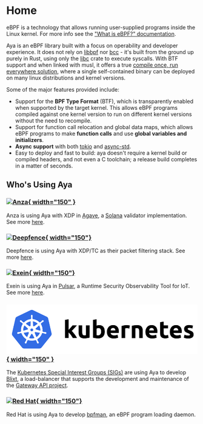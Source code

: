 # Home

eBPF is a technology that allows running user-supplied programs inside the Linux
kernel. For more info see the ["What is eBPF?" documentation][what-is-ebpf].

Aya is an eBPF library built with a focus on operability and developer
experience. It does not rely on [libbpf] nor [bcc] - it's built from the ground
up purely in Rust, using only the [libc] crate to execute syscalls. With BTF
support and when linked with musl, it offers a true [compile once, run
everywhere solution][co-re], where a single self-contained binary can be
deployed on many linux distributions and kernel versions.

Some of the major features provided include:

* Support for the **BPF Type Format** (BTF), which is transparently enabled when
  supported by the target kernel. This allows eBPF programs compiled against
  one kernel version to run on different kernel versions without the need to
  recompile.
* Support for function call relocation and global data maps, which
  allows eBPF programs to make **function calls** and use **global variables
  and initializers**.
* **Async support** with both [tokio] and [async-std].
* Easy to deploy and fast to build: aya doesn't require a kernel build or
  compiled headers, and not even a C toolchain; a release build completes in a matter
  of seconds.

[what-is-ebpf]:https://ebpf.io/what-is-ebpf
[libbpf]: https://github.com/libbpf/libbpf
[bcc]: https://github.com/iovisor/bcc
[libc]: https://docs.rs/libc
[co-re]: https://facebookmicrosites.github.io/bpf/blog/2020/02/19/bpf-portability-and-co-re.html
[tokio]: https://docs.rs/tokio
[async-std]: https://docs.rs/async-std

## Who's Using Aya

### [![Anza][anza-logo]{ width="150" }][anza]

Anza is using Aya with XDP in [Agave][agave], a [Solana][solana] validator
implementation. See more [here][agave-xdp-github].

### [![Deepfence][deepfence-logo]{ width="150"}][deepfence]

Deepfence is using Aya with XDP/TC as their packet filtering stack. See more
[here][deepfence-aya-article].

### [![Exein][exein-logo]{ width="150"}][exein]

Exein is using Aya in [Pulsar][pulsar], a Runtime Security Observability Tool
for IoT. See more [here][pulsar-github].

### [![Kubernetes SIGs][kubernetes-logo]{ width="150" }][kubernetes-sigs]

The [Kubernetes Special Interest Groups (SIGs)][kubernetes-sigs] are using Aya
to develop [Blixt][blixt], a load-balancer that supports the development and
maintenance of the [Gateway API project][gateway-api].

### [![Red Hat][redhat-logo]{ width="150"}][redhat]

Red Hat is using Aya to develop [bpfman][bpfman], an eBPF program loading daemon.

[agave]: https://github.com/anza-xyz/agave/
[agave-xdp-github]: https://github.com/anza-xyz/agave/tree/master/xdp
[anza-logo]: https://docs.anza.xyz/img/logo-horizontal.svg
[anza]: https://www.anza.xyz/
[solana]: https://solana.com/
[deepfence-logo]: https://uploads-ssl.webflow.com/63eaa07bbe370228bab003ea/640a069335cf3921e24def21_Deepfence%20Line.svg
[deepfence]: https://deepfence.io/
[deepfence-aya-article]: https://deepfence.io/aya-your-trusty-ebpf-companion/
[exein-logo]: https://blog.exein.io/content/images/2023/03/logoexein.png
[exein]: https://exein.io
[pulsar]: https://pulsar.sh/
[pulsar-github]: https://github.com/Exein-io/pulsar
[kubernetes-logo]: https://raw.githubusercontent.com/cncf/artwork/refs/heads/main/projects/kubernetes/horizontal/color/kubernetes-horizontal-color.svg
[kubernetes-sigs]: https://github.com/kubernetes-sigs
[blixt]: https://github.com/kubernetes-sigs/blixt
[gateway-api]: https://github.com/kubernetes-sigs/gateway-api
[redhat-logo]: https://www.redhat.com/cms/managed-files/Asset-Red_Hat-Logo_page-Logo-RGB.svg?itok=yWDK-rRz
[redhat]: https://redhat.com
[bpfman]: https://github.com/bpfman/bpfman
